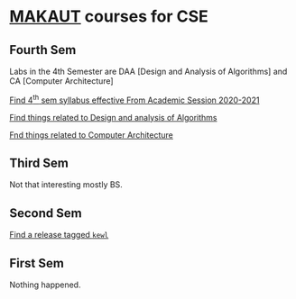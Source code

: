 # [MAKAUT](https://makautwb.ac.in) courses for CSE

## Fourth Sem

Labs in the 4th Semester are DAA [Design and Analysis of Algorithms] and CA [Computer Architecture]

[Find 4<sup>th</sup> sem syllabus effective From Academic Session 2020-2021](http://makautexam.net/aicte_details/Syllabus/CSE/sem420.pdf)

[Find things related to Design and analysis of Algorithms](https://github.com/0thorderlogic/cs/tree/master/DAA)

[Fnd things related to Computer Architecture](https://github.com/0thorderlogic/cs/tree/master/computer_architecture)

## Third Sem

Not that interesting mostly BS.

## Second Sem

[Find a release tagged `kewl`](https://github.com/0thorderlogic/cs/releases/tag/kewl)

## First Sem

Nothing happened.
